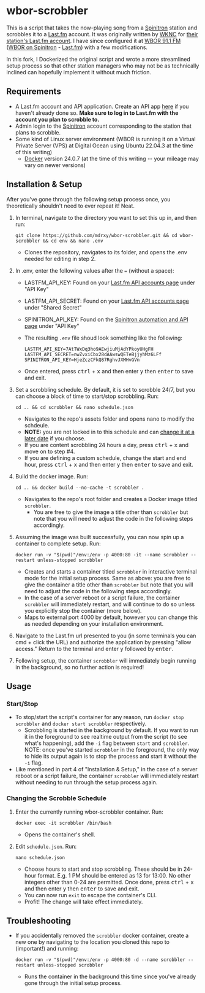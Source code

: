 # wbor-scrobbler

This is a script that takes the now-playing song from a [Spinitron](https://spinitron.com/) station and scrobbles it to a [Last.fm](https://www.last.fm/) account. It was originally written by [WKNC](https://wknc.org/) for [their station's Last.fm account](https://www.last.fm/user/wknc881). I have since configured it at [WBOR 91.1 FM](https://www.wbor.org) ([WBOR on Spinitron](https://spinitron.com/WBOR/) - [Last.fm](https://www.last.fm/user/wbor)) with a few modifications.

In this fork, I Dockerized the original script and wrote a more streamlined setup process so that other station managers who may not be as technically inclined can hopefully implement it without much friction.

## Requirements

* A Last.fm account and API application. Create an API app [here](https://www.last.fm/api/account/create) if you haven't already done so. **Make sure to log in to Last.fm with the account you plan to scrobble to.**
* Admin login to the [Spinitron](https://spinitron.com/) account corresponding to the station that plans to scrobble.
* Some kind of Linux server environment (WBOR is running it on a Virtual Private Server (VPS) at Digital Ocean using Ubuntu 22.04.3 at the time of this writing)
  * [Docker](https://www.docker.com/) version 24.0.7 (at the time of this writing -- your mileage may vary on newer versions)

## Installation & Setup

After you've gone through the following setup process once, you theoretically shouldn't need to ever repeat it! Neat.

1. In terminal, navigate to the directory you want to set this up in, and then run:

    ```text
    git clone https://github.com/mdrxy/wbor-scrobbler.git && cd wbor-scrobbler && cd env && nano .env
    ```

    * Clones the repository, navigates to its folder, and opens the .env needed for editing in step 2.

2. In .env, enter the following values after the `=` (without a space):
    * LASTFM_API_KEY: Found on your [Last.fm API accounts page](https://www.last.fm/api/accounts) under "API Key"
    * LASTFM_API_SECRET: Found on your [Last.fm API accounts page](https://www.last.fm/api/accounts) under "Shared Secret"
    * SPINITRON_API_KEY: Found on the [Spinitron automation and API page](https://spinitron.com/station/automation/panel) under "API Key"
    * The resulting `.env` file shoud look something like the following:

        ```text
        LASTFM_API_KEY=7AtTWxDq3ho9AEwjiuMjAdYPkoyUHgFH
        LASTFM_API_SECRET=nwZvxiCbx28dAAwswQETeBjjyhMz6LFf
        SPINITRON_API_KEY=HjeZczCFkQ87RghvJXMHvGVn
        ```

    * Once entered, press <kbd>ctrl</kbd> + <kbd>x</kbd> and then enter <kbd>y</kbd> then <kbd>enter</kbd> to save and exit.

3. Set a scrobbling schedule. By default, it is set to scrobble 24/7, but you can choose a block of time to start/stop scrobbling. Run:

    ```text
    cd .. && cd scrobbler && nano schedule.json
    ```

    * Navigates to the repo's assets folder and opens nano to modify the schdeule.
    * **NOTE:** you are not locked in to this schedule and can [change it at a later date](#changing-the-scrobble-schedule) if you choose.
    * If you are content scrobbling 24 hours a day, press <kbd>ctrl</kbd> + <kbd>x</kbd> and move on to step #4.
    * If you are defining a custom schedule, change the start and end hour, press <kbd>ctrl</kbd> + <kbd>x</kbd> and then enter <kbd>y</kbd> then <kbd>enter</kbd> to save and exit.

4. Build the docker image. Run:

    ```text
    cd .. && docker build --no-cache -t scrobbler .
    ```

    * Navigates to the repo's root folder and creates a Docker image titled `scrobbler`.
        * You are free to give the image a title other than `scrobbler` but note that you will need to adjust the code in the following steps accordingly.

5. Assuming the image was built successfully, you can now spin up a container to complete setup. Run:

    ```text
    docker run -v "$(pwd)"/env:/env -p 4000:80 -it --name scrobbler --restart unless-stopped scrobbler
    ```

    * Creates and starts a container titled `scrobbler` in interactive terminal mode for the initial setup process. Same as above: you are free to give the container a title other than `scrobbler` but note that you will need to adjust the code in the following steps accordingly.
    * In the case of a server reboot or a script failure, the container `scrobbler` will immediately restart, and will continue to do so unless you explicitly stop the container (more below).
    * Maps to external port 4000 by default, however you can change this as needed depending on your installation environment.

6. Navigate to the Last.fm url presented to you (in some terminals you can cmd + click the URL) and authorize the application by pressing "allow access." Return to the terminal and enter <kbd>y</kbd> followed by <kbd>enter</kbd>.

7. Following setup, the container `scrobbler` will immediately begin running in the background, so no further action is required!

## Usage

### Start/Stop

* To stop/start the script's container for any reason, run `docker stop scrobbler` and `docker start scrobbler` respectively.
  * Scrobbling is started in the background by default. If you want to run it in the foreground to see realtime output from the script (to see what's happening), add the `-i` flag between `start` and `scrobbler`. NOTE: once you've started `scrobbler` in the foreground, the only way to hide its output again is to stop the process and start it without the `-i` flag.
* Like mentioned in part 4 of "Installation & Setup," in the case of a server reboot or a script failure, the container `scrobbler` will immediately restart without needing to run through the setup process again.

### Changing the Scrobble Schedule

1. Enter the currently running wbor-scrobbler container. Run:

   ```text
   docker exec -it scrobbler /bin/bash
   ```

   * Opens the container's shell.

2. Edit `schedule.json`. Run:

   ```text
   nano schedule.json
   ```

   * Choose hours to start and stop scrobbling. These should be in 24-hour format. E.g. 1 PM should be entered as 13 for 13:00. No other integers other than 0-24 are permitted. Once done, press <kbd>ctrl</kbd> + <kbd>x</kbd> and then enter <kbd>y</kbd> then <kbd>enter</kbd> to save and exit.
   * You can now run `exit` to escape the container's CLI.
   * Profit! The change will take effect immediately.

## Troubleshooting

* If you accidentally removed the `scrobbler` docker container, create a new one by navigating to the location you cloned this repo to (important!) and running:

    ```text
    docker run -v "$(pwd)"/env:/env -p 4000:80 -d --name scrobbler --restart unless-stopped scrobbler
    ```

  * Runs the container in the background this time since you've already gone through the initial setup process.
